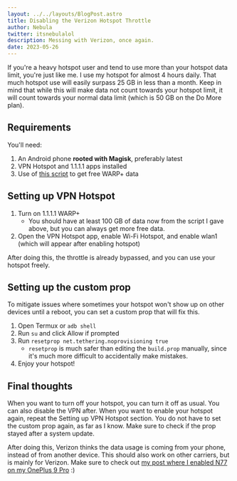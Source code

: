 ```yaml
---
layout: ../../layouts/BlogPost.astro
title: Disabling the Verizon Hotspot Throttle
author: Nebula
twitter: itsnebulalol
description: Messing with Verizon, once again.
date: 2023-05-26
---
```


If you're a heavy hotspot user and tend to use more than your hotspot data limit, you're just like me. I use my hotspot for almost 4 hours daily. That much hotspot use will easily surpass 25 GB in less than a month. Keep in mind that while this will make data not count towards your hotspot limit, it will count towards your normal data limit (which is 50 GB on the Do More plan).

## Requirements

You'll need:

1. An Android phone **rooted with Magisk**, preferably latest
2. VPN Hotspot and 1.1.1.1 apps installed
3. Use of [this script](https://github.com/TheCaduceus/WARP-UNLIMITED-ADVANCED) to get free WARP+ data

## Setting up VPN Hotspot

1. Turn on 1.1.1.1 WARP+
   - You should have at least 100 GB of data now from the script I gave above, but you can always get more free data.
2. Open the VPN Hotspot app, enable Wi-Fi Hotspot, and enable wlan1 (which will appear after enabling hotspot)

After doing this, the throttle is already bypassed, and you can use your hotspot freely.

## Setting up the custom prop

To mitigate issues where sometimes your hotspot won't show up on other devices until a reboot, you can set a custom prop that will fix this.

1. Open Termux or `adb shell`
2. Run `su` and click Allow if prompted
3. Run `resetprop net.tethering.noprovisioning true`
   - `resetprop` is much safer than editing the `build.prop` manually, since it's much more difficult to accidentally make mistakes.
4. Enjoy your hotspot!

## Final thoughts

When you want to turn off your hotspot, you can turn it off as usual. You can also disable the VPN after. When you want to enable your hotspot again, repeat the Setting up VPN Hotspot section. You do not have to set the custom prop again, as far as I know. Make sure to check if the prop stayed after a system update.

After doing this, Verizon thinks the data usage is coming from your phone, instead of from another device. This should also work on other carriers, but is mainly for Verizon. Make sure to check out [my post where I enabled N77 on my OnePlus 9 Pro](/blog/verizon-n77) :\)

